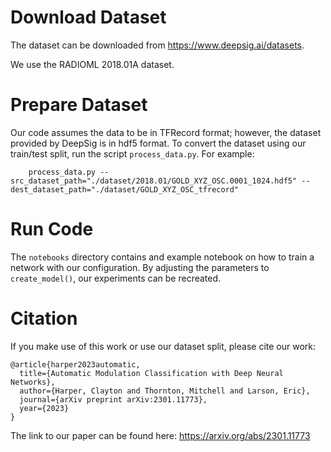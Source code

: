 # Download Dataset

The dataset can be downloaded from https://www.deepsig.ai/datasets.

We use the RADIOML 2018.01A dataset.

# Prepare Dataset

Our code assumes the data to be in TFRecord format; however, the dataset provided by DeepSig is in hdf5 format.  To convert the dataset using our train/test split, run the script `process_data.py`.  For example:

```
    process_data.py --src_dataset_path="./dataset/2018.01/GOLD_XYZ_OSC.0001_1024.hdf5" --dest_dataset_path="./dataset/GOLD_XYZ_OSC_tfrecord"
```

# Run Code

The `notebooks` directory contains and example notebook on how to train a network with our configuration.  By adjusting the parameters to `create_model()`, our experiments can be recreated.

# Citation

If you make use of this work or use our dataset split, please cite our work:

```
@article{harper2023automatic,
  title={Automatic Modulation Classification with Deep Neural Networks},
  author={Harper, Clayton and Thornton, Mitchell and Larson, Eric},
  journal={arXiv preprint arXiv:2301.11773},
  year={2023}
}
```

The link to our paper can be found here: https://arxiv.org/abs/2301.11773